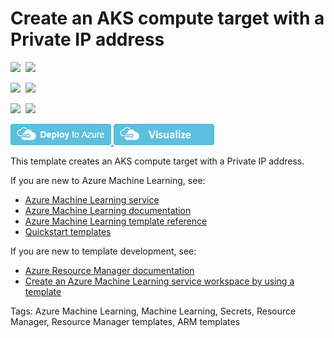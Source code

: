 # Create an AKS compute target with a Private IP address

<IMG SRC="https://azurequickstartsservice.blob.core.windows.net/badges/201-machine-learning-private-ip/PublicLastTestDate.svg" />&nbsp;
<IMG SRC="https://azurequickstartsservice.blob.core.windows.net/badges/201-machine-learning-private-ip/PublicDeployment.svg" />&nbsp;

<IMG SRC="https://azurequickstartsservice.blob.core.windows.net/badges/201-machine-learning-private-ip/FairfaxLastTestDate.svg" />&nbsp;
<IMG SRC="https://azurequickstartsservice.blob.core.windows.net/badges/201-machine-learning-private-ip/FairfaxDeployment.svg" />&nbsp;

<IMG SRC="https://azurequickstartsservice.blob.core.windows.net/badges/201-machine-learning-private-ip/BestPracticeResult.svg" />&nbsp;
<IMG SRC="https://azurequickstartsservice.blob.core.windows.net/badges/201-machine-learning-private-ip/CredScanResult.svg" />&nbsp;

<a href="https://portal.azure.com/#create/Microsoft.Template/uri/https%3A%2F%2Fraw.githubusercontent.com%2FAzure%2Fazure-quickstart-templates%2Fmaster%2F201-machine-learning-private-ip%2Fazuredeploy.json" target="_blank">
    <img src="https://raw.githubusercontent.com/Azure/azure-quickstart-templates/master/1-CONTRIBUTION-GUIDE/images/deploytoazure.png"/>
</a>
<a href="http://armviz.io/#/?load=https%3A%2F%2Fraw.githubusercontent.com%2FAzure%2Fazure-quickstart-templates%2Fmaster%2F201-machine-learning-private-ip%2Fazuredeploy.json" target="_blank">
    <img src="https://raw.githubusercontent.com/Azure/azure-quickstart-templates/master/1-CONTRIBUTION-GUIDE/images/visualizebutton.png"/>
</a>

This template creates an AKS compute target with a Private IP address. 

If you are new to Azure Machine Learning, see:

- [Azure Machine Learning service](https://azure.microsoft.com/services/machine-learning-service/)
- [Azure Machine Learning documentation](https://docs.microsoft.com/azure/machine-learning/)
- [Azure Machine Learning template reference](https://docs.microsoft.com/azure/templates/microsoft.machinelearningservices/allversions)
- [Quickstart templates](https://azure.microsoft.com/resources/templates/)

If you are new to template development, see:

- [Azure Resource Manager documentation](https://docs.microsoft.com/azure/azure-resource-manager/)
- [Create an Azure Machine Learning service workspace by using a template](https://docs.microsoft.com/azure/machine-learning/service/how-to-create-workspace-template)

Tags: Azure Machine Learning, Machine Learning, Secrets, Resource Manager, Resource Manager templates, ARM templates
